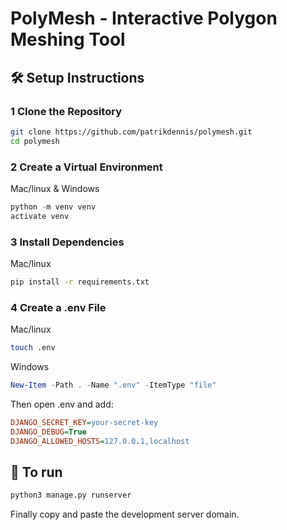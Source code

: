 # PolyMesh - Interactive Polygon Meshing Tool

## 🛠️ Setup Instructions

### 1 Clone the Repository

```bash
git clone https://github.com/patrikdennis/polymesh.git
cd polymesh
```

### 2 Create a Virtual Environment

Mac/linux & Windows
```powershell
python -m venv venv
activate venv
```


### 3 Install Dependencies
Mac/linux
```bash
pip install -r requirements.txt
```


### 4 Create a .env File
Mac/linux
```bash
touch .env
```

Windows
```powershell
New-Item -Path . -Name ".env" -ItemType "file"
```


Then open .env and add:
```ini
DJANGO_SECRET_KEY=your-secret-key
DJANGO_DEBUG=True
DJANGO_ALLOWED_HOSTS=127.0.0.1,localhost
```

## 🚀 To run
```bash
python3 manage.py runserver
```

Finally copy and paste the development server domain.

